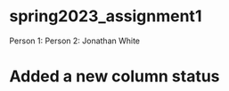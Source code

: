 # spring2023_assignment1 

Person 1: <Danial> <Qaiser>
Person 2: Jonathan White
# Added a new column status